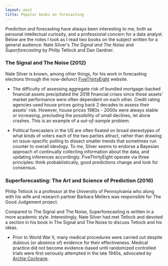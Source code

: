 ```yaml
---
layout: post
title: Popular books on forecasting
---
```


Prediction and forecasting have always been interesting to me, both as personal intellectual curiosity, and a professional concern for a data analyst. Below are the notes I took as I read two books on the subject written for a general audience: Nate Silver's _The Signal and The Noise_ and _Superforecasting_ by Philip Tetlock and Dan Gardner.

### The Signal and The Noise (2012)

Nate Silver is known, among other things, for his work in forecasting elections through the now-defunct [FiveThirtyEight](https://en.wikipedia.org/wiki/FiveThirtyEight) website.

- The difficulty of assessing aggregate risk of bundled mortgage-backed financial assets precipitated the 2018 financial crises since these assets' market performance were often dependent on each other. Credit rating agencies used house prices going back 2 decades to assess their assets' risk. However, house prices 1980s - 2000s were always stable or increasing, precluding the possibility of small declines, let alone crashes. This is an example of a _out-of-sample_ problem.

- Political forecasters in the US are often fixated on broad stereotypes of what kinds of voters each of the two parties attract, rather than drawing on issue-specific polling to dissect smaller trends that sometimes run counter to overall ideology. To me, Silver seems to endorse a Bayesian approach of continually collecting information about the data, and updating inferences accordingly. FiveThirtyEight operate via three principles: think probablistically, good predictions change and look for consensus.


### Superforecasting: The Art and Science of Prediction (2016)

Philip Tetlock is a professor at the University of Pennsylvania who along with his wife and research partner Barbara Mellers was responsible for The Good Judgement project.

Compared to The Signal and The Noise, Superforecasting is written in a more academic style.  Interestingly, Nate Silver had met Tetlock and devoted a section in his book in The Signal and The Noise to discuss Tetlock and his ideas.

- Prior to World War II, many medical procedures were carried out despite dubious (or absence of) evidence for their effectiveness. Medical practice did not become evidence-based until randomized controlled trials were first seriously attempted in the late 1940s, advocated by [Archie Cochrane](https://en.wikipedia.org/wiki/Archie_Cochrane).